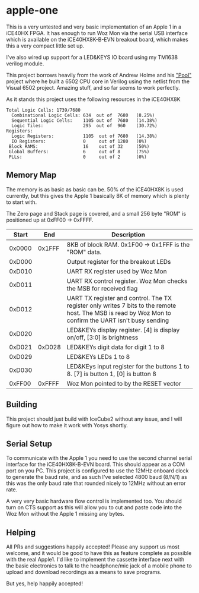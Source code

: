 # apple-one

This is a very untested and very basic implementation of an Apple 1 in a iCE40HX FPGA. It has enough to run Woz Mon via the serial USB interface which is available on the iCE40HX8K-B-EVN breakout board, which makes this a very compact little set up.

I've also wired up support for a LED&KEYS IO board using my TM1638 verilog module.

This project borrows heavily from the work of Andrew Holme and his ["Pool"](http://www.aholme.co.uk/6502/Main.htm) project where he built a 6502 CPU core in Verilog using the netlist from the Visual 6502 project. Amazing stuff, and so far seems to work perfectly.

As it stands this project uses the following resources in the iCE40HX8K

```
Total Logic Cells: 1739/7680
  Combinational Logic Cells: 634  out of  7680   (8.25%)
  Sequential Logic Cells:    1105 out of  7680   (14.38%)
  Logic Tiles:               295  out of  960    (30.72%)
Registers:
  Logic Registers:           1105  out of 7680   (14.38%)
  IO Registers:              0     out of 1280   (0%)
 Block RAMS:                 16    out of 32     (50%)
 Global Buffers:             6     out of 8      (75%)
 PLLs:                       0     out of 2      (0%)
 ```
 
 ## Memory Map
 
 The memory is as basic as basic can be. 50% of the iCE40HX8K is used currently, but this gives the Apple 1 basically 8K of memory which is plenty to start with.
 
 The Zero page and Stack page is covered, and a small 256 byte "ROM" is positioned up at 0xFF00 -> 0xFFFF.
 
 Start | End | Description
 ----- | --- | -----------
 0x0000 | 0x1FFF | 8KB of block RAM. 0x1F00 -> 0x1FFF is the "ROM" data.
 0xD000 | | Output register for the breakout LEDs
 0xD010 | | UART RX register used by Woz Mon
 0xD011  || UART RX control register. Woz Mon checks the MSB for received flag
 0xD012 | | UART TX register and control. The TX register only writes 7 bits to the remote host. The MSB is read by Woz Mon to confirm the UART isn't busy sending
 0xD020 | | LED&KEYs display register. [4] is display on/off, [3:0] is brightness
 0xD021|0xD028| LED&KEYs digit data for digit 1 to 8
 0xD029 | | LED&KEYs LEDs 1 to 8
 0xD030 | | LED&KEys input register for the buttons 1 to 8. [7] is button 1, [0] is button 8
 0xFF00 | 0xFFFF | Woz Mon pointed to by the RESET vector
 
 ## Building
 
 This project should just build with IceCube2 without any issue, and I will figure out how to make it work with Yosys shortly.
 
 ## Serial Setup
 
 To communicate with the Apple 1 you need to use the second channel serial interface for the iCE40HX8K-B-EVN board. This should appear as a COM port on you PC. This project is configured to use the 12MHz onboard clock to generate the baud rate, and as such I've selected 4800 baud (8/N/1) as this was the only baud rate that rounded nicely to 12MHz without an error rate.
 
 A very very basic hardware flow control is implemented too. You should turn on CTS support as this will allow you to cut and paste code into the Woz Mon without the Apple 1 missing any bytes.
 
 ## Helping
 
 All PRs and suggestions happily accepted! Please any support us most welcome, and it would be good to have this as feature complete as possible with the real Apple1. I'd like to implement the cassette interface next with the basic electronics to talk to the headphone/mic jack of a mobile phone to upload and download recordings as a means to save programs.
 
 But yes, help happily accepted!
